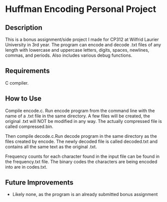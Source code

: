 # Huffman Encoding Personal Project
## Description
This is a bonus assignment/side project I made for CP312 at Wilfrid Laurier University in 3rd year. The program can encode and decode .txt files of any length with lowercase and uppercase letters, digits, spaces, newlines, commas, and periods. Also includes various debug functions.
## Requirements
C compiler.
## How to Use
Compile encode.c. Run encode program from the command line with the name of a .txt file in the same directory. A few files will be created, the original .txt will NOT be modified in any way. The actually compressed file is called compressed.bin.

Then compile decode.c.Run decode program in the same directory as the files created by encode. The newly decoded file is called decoded.txt and contains all the same text as the original .txt.

Frequency counts for each character found in the input file can be found in the frequency.txt file. The binary codes the characters are being encoded into are in codes.txt.
## Future Improvements
- Likely none, as the program is an already submitted bonus assignment

